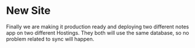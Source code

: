 # New Site
Finally we are making it production ready and deploying two different notes app on two different Hostings.
They both will use the same database, so no problem related to sync will happen.
